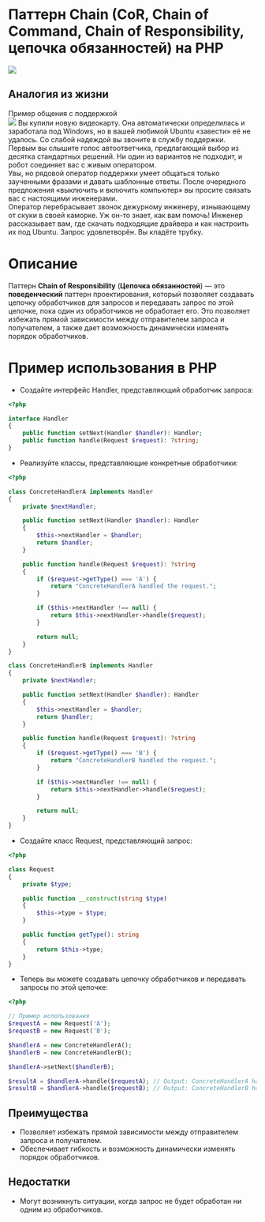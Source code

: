 # Паттерн Chain (CoR, Chain of Command, Chain of Responsibility, цепочка обязанностей) на PHP

![](https://refactoring.guru/images/patterns/content/chain-of-responsibility/chain-of-responsibility.png?id=56c10d0dc712546cc283cfb3fb463458)

## Аналогия из жизни
Пример общения с поддержкой  
![](https://refactoring.guru/images/patterns/content/chain-of-responsibility/chain-of-responsibility-comic-1-ru.png?id=36f613d78baebc27d21d2a94deb3992f)
Вы купили новую видеокарту. Она автоматически определилась и заработала под Windows, но в вашей любимой Ubuntu «завести» её не удалось. Со слабой надеждой вы звоните в службу поддержки.    
Первым вы слышите голос автоответчика, предлагающий выбор из десятка стандартных решений. Ни один из вариантов не подходит, и робот соединяет вас с живым оператором.    
Увы, но рядовой оператор поддержки умеет общаться только заученными фразами и давать шаблонные ответы. После очередного предложения «выключить и включить компьютер» вы просите связать вас с настоящими инженерами.    
Оператор перебрасывает звонок дежурному инженеру, изнывающему от скуки в своей каморке. Уж он-то знает, как вам помочь! Инженер рассказывает вам, где скачать подходящие драйвера и как настроить их под Ubuntu. Запрос удовлетворён. Вы кладёте трубку.    
# Описание

Паттерн **Chain of Responsibility** (**Цепочка обязанностей**) — это **поведенческий** паттерн проектирования, который позволяет создавать цепочку обработчиков для запросов и передавать запрос по этой цепочке, пока один из обработчиков не обработает его. Это позволяет избежать прямой зависимости между отправителем запроса и получателем, а также дает возможность динамически изменять порядок обработчиков.

# Пример использования в PHP

* Создайте интерфейс Handler, представляющий обработчик запроса:
```php
<?php

interface Handler
{
    public function setNext(Handler $handler): Handler;
    public function handle(Request $request): ?string;
}
```

* Реализуйте классы, представляющие конкретные обработчики:
```php
<?php

class ConcreteHandlerA implements Handler
{
    private $nextHandler;

    public function setNext(Handler $handler): Handler
    {
        $this->nextHandler = $handler;
        return $handler;
    }

    public function handle(Request $request): ?string
    {
        if ($request->getType() === 'A') {
            return "ConcreteHandlerA handled the request.";
        }

        if ($this->nextHandler !== null) {
            return $this->nextHandler->handle($request);
        }

        return null;
    }
}

class ConcreteHandlerB implements Handler
{
    private $nextHandler;

    public function setNext(Handler $handler): Handler
    {
        $this->nextHandler = $handler;
        return $handler;
    }

    public function handle(Request $request): ?string
    {
        if ($request->getType() === 'B') {
            return "ConcreteHandlerB handled the request.";
        }

        if ($this->nextHandler !== null) {
            return $this->nextHandler->handle($request);
        }

        return null;
    }
}
```

* Создайте класс Request, представляющий запрос:
```php
<?php

class Request
{
    private $type;

    public function __construct(string $type)
    {
        $this->type = $type;
    }

    public function getType(): string
    {
        return $this->type;
    }
}
```

* Теперь вы можете создавать цепочку обработчиков и передавать запросы по этой цепочке:
```php
<?php

// Пример использования
$requestA = new Request('A');
$requestB = new Request('B');

$handlerA = new ConcreteHandlerA();
$handlerB = new ConcreteHandlerB();

$handlerA->setNext($handlerB);

$resultA = $handlerA->handle($requestA); // Output: ConcreteHandlerA handled the request.
$resultB = $handlerA->handle($requestB); // Output: ConcreteHandlerB handled the request.
```

## Преимущества

* Позволяет избежать прямой зависимости между отправителем запроса и получателем.
* Обеспечивает гибкость и возможность динамически изменять порядок обработчиков.

## Недостатки

* Могут возникнуть ситуации, когда запрос не будет обработан ни одним из обработчиков.